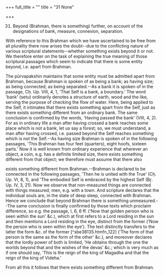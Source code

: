 +++
full_title = ""
title = "31 None"

+++


31. Beyond (Brahman, there is something) further, on account of the designations of bank, measure, connexion, separation.

With reference to this Brahman which we have ascertained to be free from all plurality there now arises the doubt--due to the conflicting nature of various scriptural statements--whether something exists beyond it or not. We therefore enter on the task of explaining the true meaning of those scriptural passages which seem to indicate that there is some entity beyond, i.e. apart from Brahman.

The pūrvapakshin maintains that some entity must be admitted apart from Brahman, because Brahman is spoken of as being a bank; as having size; as being connected; as being separated.--As a bank it is spoken of in the passage, Cḥ. Up. VIII, 4, 1, 'That Self is a bank, a boundary.' The word 'bank' (setu) ordinarily denotes a structure of earth, wood and the like, serving the purpose of checking the flow of water. Here, being applied to the Self, it intimates that there exists something apart from the Self, just as there exists something different from an ordinary bank. The same conclusion is confirmed by the words, 'Having passed the bank' (VIII, 4, 2). For as in ordinary life a man after having crossed a bank reaches some place which is not a bank, let us say a forest; so, we must understand, a man after having crossed, i.e. passed beyond the Self reaches something which is not the Self.--As having size Brahman is spoken of in the following passages, 'This Brahman has four feet (quarters), eight hoofs, sixteen parts.' Now it is well known from ordinary experience that wherever an object, a coin, e.g. has a definite limited size, there exists something different from that object; we therefore must assume that there also

exists something different from Brahman.--Brahman is declared to be connected in the following passages, 'Then he is united with the True' (Cḥ. Up. VI, 8, 1), and 'The embodied Self is embraced by the highest Self (Br̥. Up. IV, 3, 21). Now we observe that non-measured things are connected with things measured, men, e.g. with a town. And scripture declares that the individual souls are, in the state of deep sleep, connected with Brahman. Hence we conclude that beyond Brahman there is something unmeasured.--The same conclusion is finally confirmed by those texts which proclaim difference, so e.g. the passage, I, 6, 6 ff. ('Now that golden person who is seen within the sun' &c.), which at first refers to a Lord residing in the sun and then mentions a Lord residing in the eye, distinct from the former ('Now the person who is seen within the eye'). The text distinctly transfers to the latter the form &c. of the former [^sbe38135.htmfn_122] ('The form of that person is the same as the form of the other' &c.), and moreover declares that the lordly power of both is limited, 'He obtains through the one the worlds beyond that and the wishes of the devas' &c.; which is very much as if one should say, 'This is the reign of the king of Magadha and that the reign of the king of Videha.'

From all this it follows that there exists something different from Brahman.

